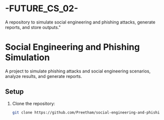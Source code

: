 # -FUTURE_CS_02-
A repository to simulate social engineering and phishing attacks, generate reports, and store outputs."
# Social Engineering and Phishing Simulation

A project to simulate phishing attacks and social engineering scenarios, analyze results, and generate reports.

## Setup
1. Clone the repository:
   ```bash
   git clone https://github.com/Preetham/social-engineering-and-phishing-simulation.git
